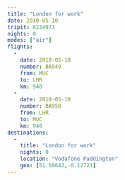 ```yaml
---
title: "London for work"
date: 2010-05-10
tripit: 6234973
nights: 0
modes: ["air"]
flights:
  -
    date: 2010-05-10
    number: BA949
    from: MUC
    to: LHR
    km: 940
  -
    date: 2010-05-10
    number: BA958
    from: LHR
    to: MUC
    km: 940
destinations:
  -
    title: "London for work"
    nights: 0
    location: "Vodafone Paddington"
    geo: [51.50642,-0.12721]
---
```



